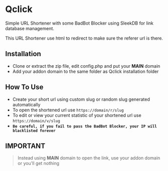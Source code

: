 # Qclick
Simple URL Shortener with some BadBot Blocker using SleekDB for link database management.

This URL Shortener use html to redirect to make sure the referer url is there.

## Installation
- Clone or extract the zip file, edit config.php and put your **MAIN** domain
- Add your addon domain to the same folder as Qclick installation folder

## How To Use
- Create your short url using custom slug or random slug generated automatically
- To open the shortened url use `https://domain/r/slug`
- To edit or view your current statistic of your shortened url use `https://domain/v/slug`
- **`Be careful, if you fail to pass the BadBot Blocker, your IP will blacklisted forever`**

## IMPORTANT
> Instead using **MAIN** domain to open the link, use your addon domain or you'll get nothing
